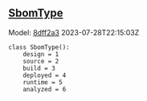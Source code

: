 ## [SbomType](https://github.com/spdx/spdx-3-model/blob/main/model/Software/Vocabularies/SbomType.md)
Model: [8dff2a3](https://github.com/spdx/spdx-3-model/commit/8dff2a3243c9e00e1eb170fac749450a845ccdd6) 2023-07-28T22:15:03Z
```
class SbomType():
    design = 1
    source = 2
    build = 3
    deployed = 4
    runtime = 5
    analyzed = 6
```
